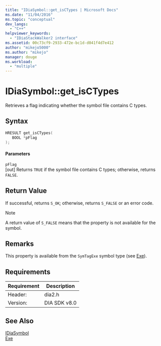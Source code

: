 ```yaml
---
title: "IDiaSymbol::get_isCTypes | Microsoft Docs"
ms.date: "11/04/2016"
ms.topic: "conceptual"
dev_langs: 
  - "C++"
helpviewer_keywords: 
  - "IDiaStackWalker2 interface"
ms.assetid: 00c73cf9-2933-472e-bc1d-d041f4d7e412
author: "mikejo5000"
ms.author: "mikejo"
manager: douge
ms.workload: 
  - "multiple"
---
```

# IDiaSymbol::get_isCTypes
Retrieves a flag indicating whether the symbol file contains C types.  
  
## Syntax  
  
```C++  
HRESULT get_isCTypes(  
   BOOL *pFlag  
);  
```  
  
#### Parameters  
 `pFlag`  
 [out] Returns `TRUE` if the symbol file contains C types; otherwise, returns `FALSE`.  
  
## Return Value  
 If successful, returns `S_OK`; otherwise, returns `S_FALSE` or an error code.  
  
> [!NOTE]
>  A return value of `S_FALSE` means that the property is not available for the symbol.  
  
## Remarks  
 This property is available from the `SymTagExe` symbol type (see [Exe](../../debugger/debug-interface-access/exe.md)).  
  
## Requirements  
  
|Requirement|Description|  
|-----------------|-----------------|  
|Header:|dia2.h|  
|Version:|DIA SDK v8.0|  
  
## See Also  
 [IDiaSymbol](../../debugger/debug-interface-access/idiasymbol.md)   
 [Exe](../../debugger/debug-interface-access/exe.md)